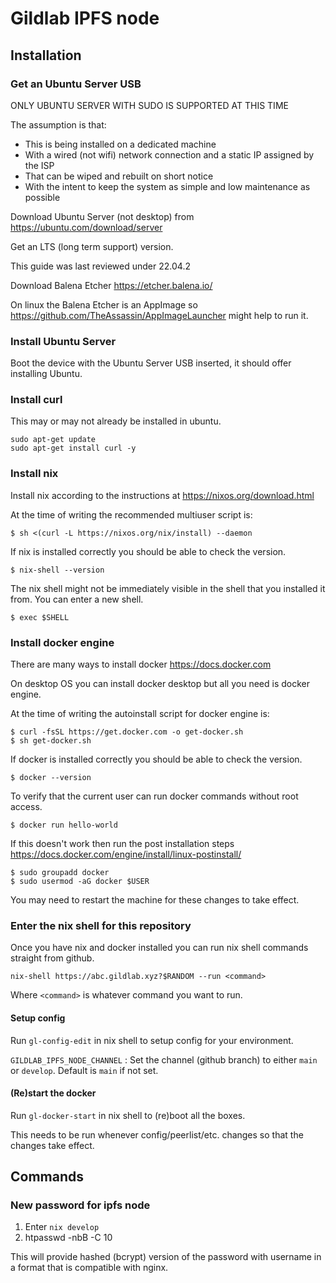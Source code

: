 # Gildlab IPFS node

## Installation

### Get an Ubuntu Server USB

ONLY UBUNTU SERVER WITH SUDO IS SUPPORTED AT THIS TIME

The assumption is that:

- This is being installed on a dedicated machine
- With a wired (not wifi) network connection and a static IP assigned by the ISP
- That can be wiped and rebuilt on short notice
- With the intent to keep the system as simple and low maintenance as possible

Download Ubuntu Server (not desktop) from https://ubuntu.com/download/server

Get an LTS (long term support) version.

This guide was last reviewed under 22.04.2

Download Balena Etcher https://etcher.balena.io/

On linux the Balena Etcher is an AppImage so https://github.com/TheAssassin/AppImageLauncher
might help to run it.

### Install Ubuntu Server

Boot the device with the Ubuntu Server USB inserted, it should offer installing
Ubuntu.

### Install curl

This may or may not already be installed in ubuntu.

```
sudo apt-get update
sudo apt-get install curl -y
```

### Install nix

Install nix according to the instructions at https://nixos.org/download.html

At the time of writing the recommended multiuser script is:

```
$ sh <(curl -L https://nixos.org/nix/install) --daemon
```

If nix is installed correctly you should be able to check the version.

```
$ nix-shell --version
```

The nix shell might not be immediately visible in the shell that you installed
it from. You can enter a new shell.

```
$ exec $SHELL
```

### Install docker engine

There are many ways to install docker https://docs.docker.com

On desktop OS you can install docker desktop but all you need is docker engine.

At the time of writing the autoinstall script for docker engine is:

```
$ curl -fsSL https://get.docker.com -o get-docker.sh
$ sh get-docker.sh
```

If docker is installed correctly you should be able to check the version.

```
$ docker --version
```

To verify that the current user can run docker commands without root access.

```
$ docker run hello-world
```

If this doesn't work then run the post installation steps https://docs.docker.com/engine/install/linux-postinstall/

```
$ sudo groupadd docker
$ sudo usermod -aG docker $USER
```

You may need to restart the machine for these changes to take effect.

### Enter the nix shell for this repository

Once you have nix and docker installed you can run nix shell commands straight from github.

```
nix-shell https://abc.gildlab.xyz?$RANDOM --run <command>
```

Where `<command>` is whatever command you want to run.

#### Setup config

Run `gl-config-edit` in nix shell to setup config for your environment.

`GILDLAB_IPFS_NODE_CHANNEL` : Set the channel (github branch) to either `main` or `develop`. Default is `main` if not set.

#### (Re)start the docker

Run `gl-docker-start` in nix shell to (re)boot all the boxes.

This needs to be run whenever config/peerlist/etc. changes so that the changes take effect.

## Commands

### New password for ipfs node

1. Enter `nix develop`
2. htpasswd -nbB -C 10 <username> <password>

This will provide hashed (bcrypt) version of the password with username in a
format that is compatible with nginx.
